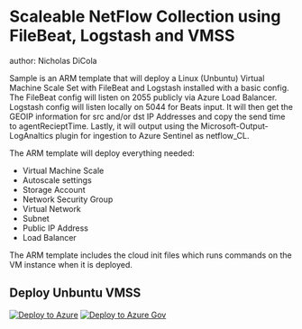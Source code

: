 # Scaleable NetFlow Collection using FileBeat, Logstash and VMSS
author: Nicholas DiCola

Sample is an ARM template that will deploy a Linux (Unbuntu) Virtual Machine Scale Set with FileBeat and Logstash installed with a basic config.  The FileBeat config will listen on 2055 publicly via Azure Load Balancer. Logstash config will listen locally on 5044 for Beats input. It will then get the GEOIP information for src and/or dst IP Addresses and copy the send time to agentRecieptTime.  Lastly, it will output using the Microsoft-Output-LogAnaltics plugin for ingestion to Azure Sentinel as netflow_CL.

The ARM template will deploy everything needed:
* Virtual Machine Scale
* Autoscale settings
* Storage Account
* Network Security Group
* Virtual Network
* Subnet
* Public IP Address
* Load Balancer

The ARM template includes the cloud init files which runs commands on the VM instance when it is deployed.

## Deploy Unbuntu VMSS
[![Deploy to Azure](https://aka.ms/deploytoazurebutton)]("https://portal.azure.com/#create/Microsoft.Template/uri/https%3A%2F%2Fraw.githubusercontent.com%2FAzure%2FAzure-Sentinel%2Fmaster%2FDataConnectors%2FNetFlow%2FNetFlow-VMSS-UB-Templatev2.json)
[![Deploy to Azure Gov](https://aka.ms/deploytoazuregovbutton)]("https://portal.azure.us/#create/Microsoft.Template/uri/https%3A%2F%2Fraw.githubusercontent.com%2FAzure%2FAzure-Sentinel%2Fmaster%2FDataConnectors2FNetFlow%2FNetFlow-VMSS-UB-Templatev2.json)